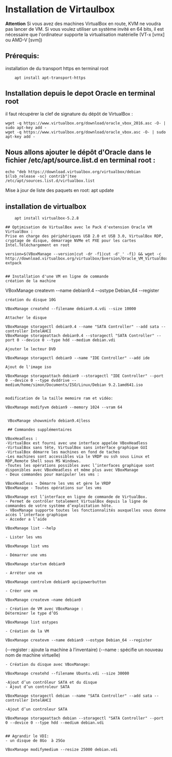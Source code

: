 # Installation de Virtaulbox
**Attention** Si vous avez des machines VirtualBox en route, KVM ne voudra pas lancer de VM.
Si vous voulez utiliser un système invité en 64 bits, il est nécessaire que l'ordinateur supporte la virtualisation matérielle (VT-x [vmx] ou AMD-V [svm])


## Prérequis:
installation de du transport https en terminal root
~~~
	apt install apt-transport-https
~~~

## Installation depuis le depot Oracle en terminal root
il faut récupérer la clef de signature du dépôt de VirtualBox :
~~~
wget -q https://www.virtualbox.org/download/oracle_vbox_2016.asc -O- | sudo apt-key add -
wget -q https://www.virtualbox.org/download/oracle_vbox.asc -O- | sudo apt-key add -
~~~

## Nous allons ajouter le dépôt d'Oracle dans le fichier /etc/apt/source.list.d en terminal root : 
~~~
echo "deb https://download.virtualbox.org/virtualbox/debian $(lsb_release -sc) contrib"|tee /etc/apt/sources.list.d/virtualbox.list
~~~
Mise à jour de liste des paquets en root:
	apt update 
## installation de virtualbox
~~~
	apt install virtualbox-5.2.8
	
## Optimisation de VirtualBox avec le Pack d'extension Oracle VM VirtualBox :
Prise en charge des périphériques USB 2.0 et USB 3.0, VirtualBox RDP, cryptage de disque, démarrage NVMe et PXE pour les cartes Intel.Téléchargement en root
~~~
	version=$(VBoxManage --version|cut -dr -f1|cut -d'_' -f1) && wget -c http://download.virtualbox.org/virtualbox/$version/Oracle_VM_VirtualBox_Extension_Pack-$version.vbox-extpack
~~~

## Installation d'une VM en ligne de commande
création de la machine
~~~
VBoxManage createvm --name debian9.4 --ostype Debian_64 --register
~~~
création du disque 10G
~~~
	VBoxManage createhd --filename debian9.4.vdi --size 10000
~~~	
Attacher le disque
~~~
	VBoxManage storagectl debian9.4 --name "SATA Controller" --add sata --controller IntelAHCI
	VBoxManage storageattach debian9.4 --storagectl "SATA Controller" --port 0 --device 0 --type hdd --medium debian.vdi
~~~
Ajouter le lecteur DVD 
~~~
	VBoxManage storagectl debian9 --name "IDE Controller" --add ide
~~~
Ajout de l'image iso
~~~
	VBoxManage storageattach debian9 --storagectl "IDE Controller" --port 0 --device 0 --type dvddrive --medium/home/simon/Documents/ISO/Linux/Debian 9.2.1amd641.iso
~~~
 
modification de la taille memoire ram et vidéo:
~~~
	VBoxManage modifyvm debian9 --memory 1024 --vram 64
~~~

 VBoxManage showvminfo debian9.4|less

 ## Commandes supplémentaires

VBoxHeadless :
-VirtualBox est fourni avec une interface appelée VBoxHeadless
-VirtualBox sans tête, VirtualBox sans interface graphique GUI
-VirtualBox démarre les machines en fond de taches
-Les machines sont accessibles via le VRDP ou ssh sous Linux et RDP,Remote Shell sous MS Windows.
-Toutes les opérations possibles avec l’interfaces graphique sont disponibles avec VBoxHeadless et même plus avec VBoxManage
- Deux commandes pour manipuler les vms :
~~~
	VBoxHeadless - Démarre les vms et gère le VRDP
	VBoxManage - Toutes opérations sur les vms 
~~~
VBoxManage est l’interface en ligne de commande de VirtualBox.
- Permet de contrôler totalement VirtualBox depuis la ligne de commandes de votre système d’exploitation hôte.
- VBoxManage supporte toutes les fonctionnalités auxquelles vous donne accès l’interface graphique
- Acceder a l’aide
~~~
	VBoxManage list --help
~~~	
- Lister les vms
~~~
	VBoxManage list vms
~~~
- Démarrer une vms
~~~
	VBoxManage startvm debian9
~~~
- Arréter une vm
~~~
	VBoxManage controlvm debian9 apcipowerbutton
~~~
- Créer une vm
~~~
	VBoxManage createvm –name debian9
~~~
- Création de VM avec VBoxManage :
Déterminer le type d’OS
~~~
	VBoxManage list ostypes
~~~
- Création de la VM
~~~
	VBoxManage createvm --name debian9 --ostype Debian_64 --register
(--register : ajoute la machine à l’inventaire)
(--name : spécifie un nouveau nom de machine virtuelle)
~~~
- Création du disque avec VBoxManage:
~~~
	VBoxManage createhd --filename Ubuntu.vdi --size 30000
~~~
-Ajout d’un contrôleur SATA et du disque
- Ajout d’un controleur SATA
~~~
	VBoxManage storagectl debian --name "SATA Controller" --add sata --controller IntelAHCI
~~~
-Ajout d’un controleur SATA
~~~
	VBoxManage storageattach debian --storagectl "SATA Controller" --port 0 --device 0 --type hdd --medium debian.vdi
~~~

## Agrandir le VDI:
- un disque de 8Go  à 25Go
~~~
	VBoxManage modifymedium --resize 25000 debian.vdi
~~~
